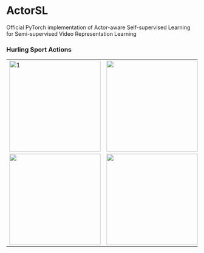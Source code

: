 # ActorSL
Official PyTorch implementation of Actor-aware Self-supervised Learning for Semi-supervised Video Representation Learning

### Hurling Sport Actions<span id="hurling-sport"></span>
<!-- ![](gif/hurling_sport_01_c3d.gif) -->
<!-- <img src="gif/hurling_sport_01_c3d.gif" width="240" height="240" /> -->
<!-- ![](gif/hurling_sport_01_r3d_K.gif)
![](gif/hurling_sport_01_r3d_KMS.gif) -->
<!-- <img src="gif/hurling_sport_01_r3d_KS.gif" width="240" height="240" /> -->
<!-- ![](gif/hurling_sport_01_r3d_KS.gif) -->

<table>
  <tr>
    <td> <img src="gif/hurling_sport_01_c3d.gif"  alt="1" width="240" height="240" ></td>
    <td><img src="gif/hurling_sport_01_r3d_KS.gif" width="240" height="240" /></td></td>
   </tr> 
   <tr>
      <td><img src="gif/hurling_sport_01_r3d_K.gif" width="240" height="240" /></td>
      <td><img src="gif/hurling_sport_01_r3d_KMS.gif" width="240" height="240" />
  </td>
  </tr>
</table>
